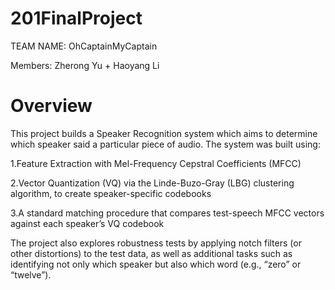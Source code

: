 # 201FinalProject

TEAM NAME: OhCaptainMyCaptain

Members: Zherong Yu + Haoyang Li

# **Overview**

This project builds a Speaker Recognition system which aims to determine which speaker said a particular piece of audio. 
The system was built using:

1.Feature Extraction with Mel-Frequency Cepstral Coefficients (MFCC)

2.Vector Quantization (VQ) via the Linde-Buzo-Gray (LBG) clustering algorithm, to create speaker-specific codebooks

3.A standard matching procedure that compares test-speech MFCC vectors against each speaker’s VQ codebook

The project also explores robustness tests by applying notch filters (or other distortions) to the test data, as well as additional tasks such as identifying not only which speaker but also which word (e.g., “zero” or “twelve”).



